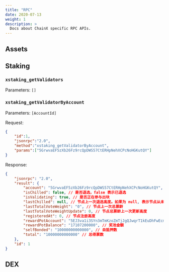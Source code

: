 ```yaml
---
title: "RPC"
date: 2020-07-13
weight: 1
description: >
  Docs about ChainX specific RPC APIs.
---
```


## Assets

## Staking

### `xstaking_getValidators`

Parameters: `[]`


### `xstaking_getValidatorByAccount`

Parameters: `[AccountId]`

Request:

```json
{
    "id":1,
    "jsonrpc":"2.0",
    "method":"xstaking_getValidatorByAccount",
    "params":["5GrwvaEF5zXb26Fz9rcQpDWS57CtERHpNehXCPcNoHGKutQY"]
}
```

Response:

```json
{
    "jsonrpc": "2.0",
    "result": {
        "account": "5GrwvaEF5zXb26Fz9rcQpDWS57CtERHpNehXCPcNoHGKutQY", // 节点账户地址
        "isChilled": false, // 是否退选，false 表示已退选
        "isValidating": true, // 是否正在参与出块
        "lastChilled": null, // 节点上一次退选高度。如果为 null, 表示节点从未退选过。
        "lastTotalVoteWeight": "0", // 节点上一次总票龄
        "lastTotalVoteWeightUpdate": 0, // 节点总票龄上一次更新高度
        "registeredAt": 0, // 节点注册高度
        "rewardPotAccount": "5EJ3va1i3SYn3mTmKzoZmTjJgQJwqrT1kEuDhFwEcmbi7oE7", // 奖池地址
        "rewardPotBalance": "17107200000", // 奖池金额
        "selfBonded": "10000000000000", // 自抵押数
        "total": "10000000000000" // 总得票数
    },
    "id": 1
}
```

## DEX
